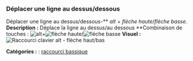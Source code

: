 ### Déplacer une ligne au dessus/dessous
Déplacer une ligne au dessus/dessous-** *alt* + *flèche haute*/*flèche basse*.
**Description :** Déplace la ligne au dessus/au dessous
**Combinaison de touches :  ![alt]()+![flèche haute]()/![flèche basse]()
**Visuel :** ![Raccourci clavier alt - flèche haut/bas](gifs/CTRL_fle.gif)

**Catégories :** : [raccourci bassique](#basics)